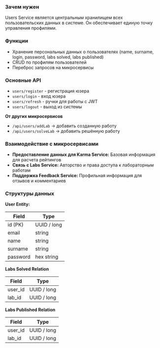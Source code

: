 ### Зачем нужен
Users Service является центральным хранилищем всех пользовательских данных в системе. Он обеспечивает единую точку управления профилями. 

### Функции
- Хранение персональных данных о пользователях (name, surname, login, password, labs solved, labs published)
- CRUD по профилям пользователей
- Переброс запросов на микросервисы

### Основные API
- `users/register` - регистрация юзера
- `users/login` - вход юзера
- `users/refresh` - ручки для работы с JWT
- `users/logout` - выход из системы

**От других микросервисов**
- `/api/users/addLab` → добавить созданную работу
- `/api/users/solveLab` → добавить решённую работу


### Взаимодействие с микросервисами
- **Предоставление данных для Karma Service:** Базовая информация для расчета рейтингов
- **Связь с Labs Service:** Авторство и права доступа к лабораторным работам
- **Поддержка Feedback Service:** Профильная информация для отзывов и комментариев

### Структуры данных

**User Entity:**

| Field    | Type        |
| -------- | ----------- |
| id (PK)  | UUID / long |
| email    | string      |
| name     | string      |
| surname  | string      |
| password | hex string  |

**Labs Solved Relation**

| Field    | Type        |
| -------- | ----------- |
| user_id  | UUID / long |
| lab_id   | UUID / long |

**Labs Published Relation**

| Field    | Type        |
| -------- | ----------- |
| user_id  | UUID / long |
| lab_id   | UUID / long |

